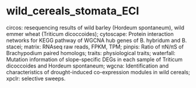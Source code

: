 # wild_cereals_stomata_ECI
circos: resequencing results of wild barley (Hordeum spontaneum), wild emmer wheat (Triticum dicoccoides); cytoscape: Protein interaction networks for KEGG pathway of WGCNA hub genes of B. hybridum and B. stacei; matrix: RNAseq raw reads, FPKM, TPM; pinpis: Ratio of πN/πS of Brachypodium paired homologs; traits: physiological traits; waterfall: Mutation information of slope-specific DEGs in each sample of Triticum dicoccoides and Hordeum spontaneum; wgcna: Identification and characteristics of drought-induced co-expression modules in wild cereals; xpclr: selective sweeps.
